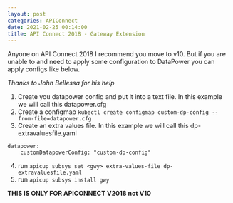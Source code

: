 ```yaml
---
layout: post
categories: APIConnect
date: 2021-02-25 00:14:00
title: API Connect 2018 - Gateway Extension
---
```


Anyone on API Connect 2018 I recommend you move to v10. But if you are unable to and need to apply some configuration to DataPower you can apply configs like below.

<!--more-->

*Thanks to John Bellessa for his help*


1. Create you datapower config and put it into a text file. In this example we will call this datapower.cfg
2. Create a configmap `kubectl create configmap custom-dp-config --from-file=datapower.cfg`
3. Create an extra values file. In this example we will call this dp-extravaluesfile.yaml
```
datapower:  
    customDatapowerConfig: "custom-dp-config"

```
4. run  `apicup subsys set <gwy> extra-values-file dp-extravaluesfile.yaml`
5. run `apicup subsys install gwy`

**THIS IS ONLY FOR APICONNECT V2018 not V10**
